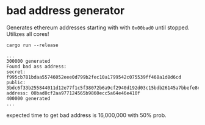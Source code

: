 # bad address generator

Generates ethereum addresses starting with with `0x00bad0` until stopped. Utilizes all cores!

```
cargo run --release

...
300000 generated
Found bad ass address:
secret:  f995cb781bdaa55746052eee0d799b2fec10a1799542c075539ff468a1d8d6cd
public:  3bdc6f33b255844011d12e77f1c5f38072b6a9cf2940d192d03c15bdb26145a7bbefe8ca138118f3d83e8f3a4978a0115c2a6149376f557449f219178456a545
address: 00bad0cf2aa977124565b9860ecc5a64e46e410f
400000 generated
...
```

expected time to get bad address is 16,000,000 with 50% prob.